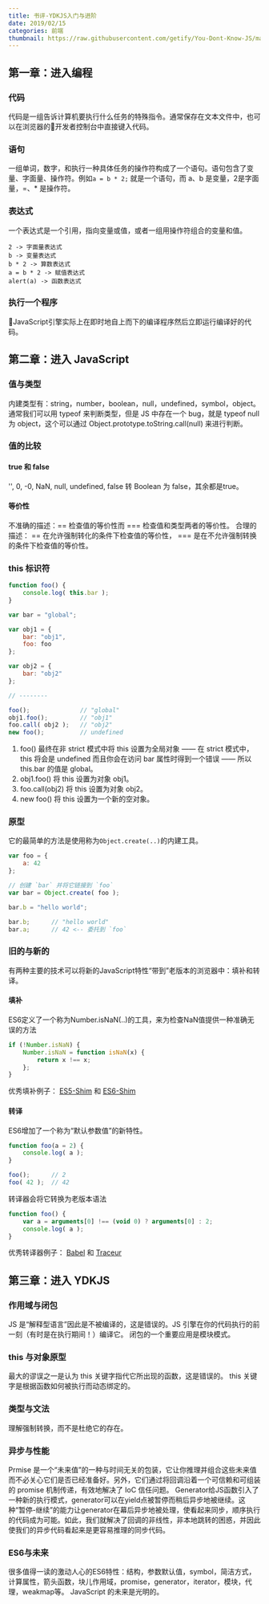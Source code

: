 ```yaml
---
title: 书评-YDKJS入门与进阶
date: 2019/02/15
categories: 前端
thumbnail: https://raw.githubusercontent.com/getify/You-Dont-Know-JS/master/up%20%26%20going/cover.jpg
---
```


## 第一章：进入编程
### 代码
代码是一组告诉计算机要执行什么任务的特殊指令。通常保存在文本文件中，也可以在浏览器的开发者控制台中直接键入代码。
<!-- more -->
### 语句
一组单词，数字，和执行一种具体任务的操作符构成了一个语句。语句包含了变量、字面量、操作符。例如`a = b * 2;` 就是一个语句，而 a、b 是变量，2是字面量，=、* 是操作符。
### 表达式
一个表达式是一个引用，指向变量或值，或者一组用操作符组合的变量和值。

```
2 -> 字面量表达式
b -> 变量表达式
b * 2 -> 算数表达式
a = b * 2 -> 赋值表达式
alert(a) -> 函数表达式
```
### 执行一个程序
JavaScript引擎实际上在即时地自上而下的编译程序然后立即运行编译好的代码。

## 第二章：进入 JavaScript
### 值与类型
内建类型有：string，number，boolean，null，undefined，symbol，object。
通常我们可以用 typeof 来判断类型，但是 JS 中存在一个 bug，就是 typeof null 为 object，这个可以通过 Object.prototype.toString.call(null) 来进行判断。
### 值的比较
#### true 和 false
'', 0, -0, NaN, null, undefined, false 转 Boolean 为 false，其余都是true。
#### 等价性
不准确的描述：== 检查值的等价性而 === 检查值和类型两者的等价性。
合理的描述： == 在允许强制转化的条件下检查值的等价性， === 是在不允许强制转换的条件下检查值的等价性。
### this 标识符
```javascript
function foo() {
	console.log( this.bar );
}

var bar = "global";

var obj1 = {
	bar: "obj1",
	foo: foo
};

var obj2 = {
	bar: "obj2"
};

// --------

foo();				// "global"
obj1.foo();			// "obj1"
foo.call( obj2 );	// "obj2"
new foo();			// undefined
```
1. foo() 最终在非 strict 模式中将 this 设置为全局对象 —— 在 strict 模式中，this 将会是 undefined 而且你会在访问 bar 属性时得到一个错误 —— 所以 this.bar 的值是 global。
2. obj1.foo() 将 this 设置为对象 obj1。
3. foo.call(obj2) 将 this 设置为对象 obj2。
4. new foo() 将 this 设置为一个新的空对象。
### 原型
它的最简单的方法是使用称为`Object.create(..)`的内建工具。
```javascript
var foo = {
	a: 42
};

// 创建 `bar` 并将它链接到 `foo`
var bar = Object.create( foo );

bar.b = "hello world";

bar.b;		// "hello world"
bar.a;		// 42 <-- 委托到 `foo`
```
### 旧的与新的
有两种主要的技术可以将新的JavaScript特性“带到”老版本的浏览器中：填补和转译。
#### 填补
ES6定义了一个称为Number.isNaN(..)的工具，来为检查NaN值提供一种准确无误的方法
```javascript
if (!Number.isNaN) {
	Number.isNaN = function isNaN(x) {
		return x !== x;
	};
}
```
优秀填补例子： [ES5-Shim](https://github.com/es-shims/es5-shim) 和 [ES6-Shim](https://github.com/es-shims/es6-shim)
#### 转译
ES6增加了一个称为“默认参数值”的新特性。
```javascript
function foo(a = 2) {
	console.log( a );
}

foo();		// 2
foo( 42 );	// 42
```
转译器会将它转换为老版本语法
```javascript
function foo() {
	var a = arguments[0] !== (void 0) ? arguments[0] : 2;
	console.log( a );
}
```
优秀转译器例子： [Babel](https://babeljs.io) 和 [Traceur](https://github.com/google/traceur-compiler)

## 第三章：进入 YDKJS
### 作用域与闭包
JS 是“解释型语言”因此是不被编译的，这是错误的。JS 引擎在你的代码执行的前一刻（有时是在执行期间！）编译它。
闭包的一个重要应用是模块模式。
### this 与对象原型
最大的谬误之一是认为 this 关键字指代它所出现的函数，这是错误的。
this 关键字是根据函数如何被执行而动态绑定的。
### 类型与文法
理解强制转换，而不是杜绝它的存在。
### 异步与性能
Prmise 是一个“未来值”的一种与时间无关的包装，它让你推理并组合这些未来值而不必关心它们是否已经准备好。另外，它们通过将回调沿着一个可信赖和可组装的 promise 机制传递，有效地解决了 IoC 信任问题。
Generator给JS函数引入了一种新的执行模式，generator可以在yield点被暂停而稍后异步地被继续。这种“暂停-继续”的能力让generator在幕后异步地被处理，使看起来同步，顺序执行的代码成为可能。如此，我们就解决了回调的非线性，非本地跳转的困惑，并因此使我们的异步代码看起来是更容易推理的同步代码。
### ES6与未来
很多值得一读的激动人心的ES6特性：结构，参数默认值，symbol，简洁方式，计算属性，箭头函数，块儿作用域，promise，generator，iterator，模块，代理，weakmap等。
JavaScript 的未来是光明的。